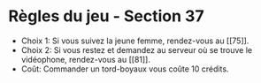 # Règles du jeu - Section 37

- Choix 1: Si vous suivez la jeune femme, rendez-vous au [[75]].
- Choix 2: Si vous restez et demandez au serveur où se trouve le vidéophone, rendez-vous au [[81]].
- Coût: Commander un tord-boyaux vous coûte 10 crédits.